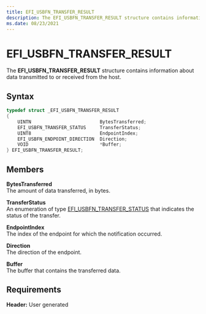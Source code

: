 ```yaml
---
title: EFI_USBFN_TRANSFER_RESULT
description: The EFI_USBFN_TRANSFER_RESULT structure contains information about data transmitted to or received from the host.
ms.date: 08/23/2021
---
```


# EFI_USBFN_TRANSFER_RESULT

The **EFI_USBFN_TRANSFER_RESULT** structure contains information about data transmitted to or received from the host.

## Syntax

```cpp
typedef struct _EFI_USBFN_TRANSFER_RESULT 
{
    UINTN                         BytesTransferred;
    EFI_USBFN_TRANSFER_STATUS     TransferStatus;
    UINT8                         EndpointIndex;
    EFI_USBFN_ENDPOINT_DIRECTION  Direction;
    VOID                          *Buffer;
} EFI_USBFN_TRANSFER_RESULT;
```

## Members

**BytesTransferred**  
The amount of data transferred, in bytes.

**TransferStatus**  
An enumeration of type [EFI_USBFN_TRANSFER_STATUS](efi-usbfn-transfer-status.md) that indicates the status of the transfer.

**EndpointIndex**  
The index of the endpoint for which the notification occurred.

**Direction**  
The direction of the endpoint.

**Buffer**  
The buffer that contains the transferred data.

## Requirements

**Header:** User generated
